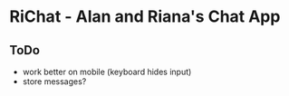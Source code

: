 # RiChat - Alan and Riana's Chat App

## ToDo
- work better on mobile (keyboard hides input)
- store messages?
